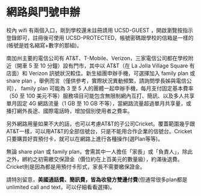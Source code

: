 # 網路與門號申辦

校內 wifi 有兩個入口，剛到學校還未註冊請用 UCSD-GUEST ，開啟瀏覽按指示登錄即可，註冊後可使用 UCSD-PROTECTED，帳號密碼跟學校的信箱是一樣的\(帳號是姓名縮寫+數字的那組\)。

南加州主要的電信公司有 AT&T、T-Mobile、Verizon，三家電信公司都在學校附近（開車 5 至 10 分鐘）設有門市，其中以 AT&T（在 La Jolla Village Square 有店面）和 Verizon 訊號狀況較佳。新生組團申辦手機，可選擇加入 family plan 或 share plan ，舉例而言（僅供參考，實際狀況異動頻繁，請詢問學長姊與電信公司）， family plan 可能為 3 至 5 人的團體一起申辦手機，每月支付固定基本費率（50 至 100 美元不等）服務項目可能包含無限制網內互打、簡訊、以及多人共享單月固定 4G 網路流量（1 GB 至 10 GB 不等），當網路流量超過單月共享量，或播打網外長途、國際電話時，增加個別使用者之費率。

另外網路用量如果不大的話，也可以考慮AT&T的子公司Cricket。覆蓋範圍幾乎跟AT&T一樣，可以用AT&T的全部信號台，只是不能用合作企業的信號台。Cricket只要購買好買預付卡，就可以在網路上進行各種操作\(選Plan等等\)。

無論 share plan 或 family plan，會需其中一人擔任「家長」或「負責人」，除此之外，綁約之初需繳交保證金（價位約在上百美元的數量級），約滿後退費。Cricket則是因為都是用預付卡形式，家長不需要繳保證金。

請特別留意，**美國通話費、簡訊費，皆為收發方雙邊付費**\(但通常很多plan都是unlimited call and text，可以仔細看看選擇\)。

